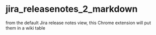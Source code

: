 # jira_releasenotes_2_markdown
from the default Jira release notes view, this Chrome extension will put them in a wiki table
